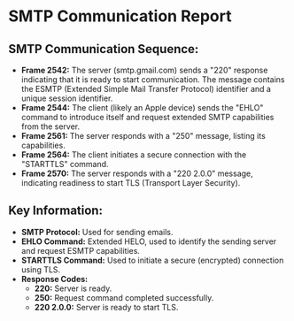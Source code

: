 
# SMTP Communication Report

## SMTP Communication Sequence:
- **Frame 2542:** The server (smtp.gmail.com) sends a "220" response indicating that it is ready to start communication. The message contains the ESMTP (Extended Simple Mail Transfer Protocol) identifier and a unique session identifier.
- **Frame 2544:** The client (likely an Apple device) sends the "EHLO" command to introduce itself and request extended SMTP capabilities from the server.
- **Frame 2561:** The server responds with a "250" message, listing its capabilities.
- **Frame 2564:** The client initiates a secure connection with the "STARTTLS" command.
- **Frame 2570:** The server responds with a "220 2.0.0" message, indicating readiness to start TLS (Transport Layer Security).

## Key Information:

- **SMTP Protocol:** Used for sending emails.
- **EHLO Command:** Extended HELO, used to identify the sending server and request ESMTP capabilities.
- **STARTTLS Command:** Used to initiate a secure (encrypted) connection using TLS.
- **Response Codes:**
  - **220:** Server is ready.
  - **250:** Request command completed successfully.
  - **220 2.0.0:** Server is ready to start TLS.
